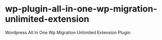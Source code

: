# wp-plugin-all-in-one-wp-migration-unlimited-extension
Wordpress All In One Wp Migration Unlimited Extension Plugin
